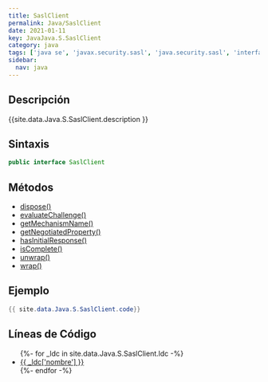 ```yaml
---
title: SaslClient
permalink: Java/SaslClient
date: 2021-01-11
key: JavaJava.S.SaslClient
category: java
tags: ['java se', 'javax.security.sasl', 'java.security.sasl', 'interface java', 'Java 1.5']
sidebar: 
  nav: java
---
```


## Descripción
{{site.data.Java.S.SaslClient.description }}

## Sintaxis
~~~java
public interface SaslClient
~~~

## Métodos
* [dispose()](/Java/SaslClient/dispose)
* [evaluateChallenge()](/Java/SaslClient/evaluateChallenge)
* [getMechanismName()](/Java/SaslClient/getMechanismName)
* [getNegotiatedProperty()](/Java/SaslClient/getNegotiatedProperty)
* [hasInitialResponse()](/Java/SaslClient/hasInitialResponse)
* [isComplete()](/Java/SaslClient/isComplete)
* [unwrap()](/Java/SaslClient/unwrap)
* [wrap()](/Java/SaslClient/wrap)

## Ejemplo
~~~java
{{ site.data.Java.S.SaslClient.code}}
~~~

## Líneas de Código
<ul>
{%- for _ldc in site.data.Java.S.SaslClient.ldc -%}
   <li>
       <a href="{{_ldc['url'] }}">{{ _ldc['nombre'] }}</a>
   </li>
{%- endfor -%}
</ul>
